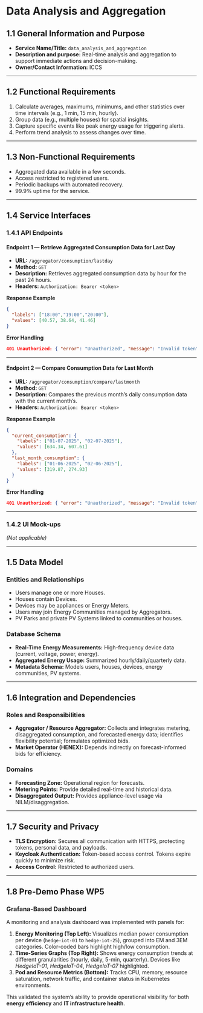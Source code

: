 # Data Analysis and Aggregation

## 1.1 General Information and Purpose
- **Service Name/Title:** `data_analysis_and_aggregation`
- **Description and purpose:** Real-time analysis and aggregation to support immediate actions and decision-making.
- **Owner/Contact Information:** ICCS

---

## 1.2 Functional Requirements
1. Calculate averages, maximums, minimums, and other statistics over time intervals (e.g., 1 min, 15 min, hourly).  
2. Group data (e.g., multiple houses) for spatial insights.  
3. Capture specific events like peak energy usage for triggering alerts.  
4. Perform trend analysis to assess changes over time.  

---

## 1.3 Non-Functional Requirements
- Aggregated data available in a few seconds.  
- Access restricted to registered users.  
- Periodic backups with automated recovery.  
- 99.9% uptime for the service.  

---

## 1.4 Service Interfaces

### 1.4.1 API Endpoints

#### Endpoint 1 — Retrieve Aggregated Consumption Data for Last Day
- **URL:** `/aggregator/consumption/lastday`  
- **Method:** `GET`  
- **Description:** Retrieves aggregated consumption data by hour for the past 24 hours.  
- **Headers:** `Authorization: Bearer <token>`  

**Response Example**
```json
{
  "labels": ["18:00","19:00","20:00"],
  "values": [40.57, 38.64, 41.46]
}
```

**Error Handling**
```json
401 Unauthorized: { "error": "Unauthorized", "message": "Invalid token" }
```

---

#### Endpoint 2 — Compare Consumption Data for Last Month
- **URL:** `/aggregator/consumption/compare/lastmonth`  
- **Method:** `GET`  
- **Description:** Compares the previous month’s daily consumption data with the current month’s.  
- **Headers:** `Authorization: Bearer <token>`  

**Response Example**
```json
{
  "current_consumption": {
    "labels": ["01-07-2025", "02-07-2025"],
    "values": [634.34, 607.61]
  },
  "last_month_consumption": {
    "labels": ["01-06-2025", "02-06-2025"],
    "values": [319.87, 274.93]
  }
}
```

**Error Handling**
```json
401 Unauthorized: { "error": "Unauthorized", "message": "Invalid token" }
```

---

### 1.4.2 UI Mock-ups
*(Not applicable)*  

---

## 1.5 Data Model

### Entities and Relationships
- Users manage one or more Houses.  
- Houses contain Devices.  
- Devices may be appliances or Energy Meters.  
- Users may join Energy Communities managed by Aggregators.  
- PV Parks and private PV Systems linked to communities or houses.  

### Database Schema
- **Real-Time Energy Measurements:** High-frequency device data (current, voltage, power, energy).  
- **Aggregated Energy Usage:** Summarized hourly/daily/quarterly data.  
- **Metadata Schema:** Models users, houses, devices, energy communities, PV systems.  

---

## 1.6 Integration and Dependencies

### Roles and Responsibilities
- **Aggregator / Resource Aggregator:** Collects and integrates metering, disaggregated consumption, and forecasted energy data; identifies flexibility potential; formulates optimized bids.  
- **Market Operator (HENEX):** Depends indirectly on forecast-informed bids for efficiency.  

### Domains
- **Forecasting Zone:** Operational region for forecasts.  
- **Metering Points:** Provide detailed real-time and historical data.  
- **Disaggregated Output:** Provides appliance-level usage via NILM/disaggregation.  

---

## 1.7 Security and Privacy
- **TLS Encryption:** Secures all communication with HTTPS, protecting tokens, personal data, and payloads.  
- **Keycloak Authentication:** Token-based access control. Tokens expire quickly to minimize risk.  
- **Access Control:** Restricted to authorized users.  

---

## 1.8 Pre-Demo Phase WP5

### Grafana-Based Dashboard
A monitoring and analysis dashboard was implemented with panels for:  
1. **Energy Monitoring (Top Left):** Visualizes median power consumption per device (`hedge-iot-01` to `hedge-iot-25`), grouped into EM and 3EM categories. Color-coded bars highlight high/low consumption.  
2. **Time-Series Graphs (Top Right):** Shows energy consumption trends at different granularities (hourly, daily, 5-min, quarterly). Devices like *HedgeIoT-01*, *HedgeIoT-04*, *HedgeIoT-07* highlighted.  
3. **Pod and Resource Metrics (Bottom):** Tracks CPU, memory, resource saturation, network traffic, and container status in Kubernetes environments.  

This validated the system’s ability to provide operational visibility for both **energy efficiency** and **IT infrastructure health**.  
